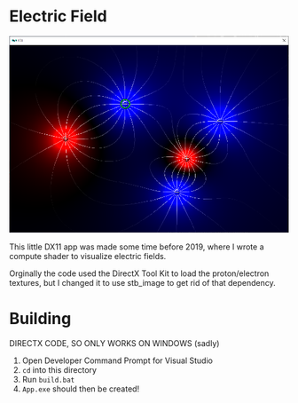# Electric Field
![](screenshot.png)

This little DX11 app was made some time before 2019, where I wrote a compute shader to visualize electric fields.

Orginally the code used the DirectX Tool Kit to load the proton/electron textures, but I changed it to use stb_image to get rid of that dependency.

# Building
DIRECTX CODE, SO ONLY WORKS ON WINDOWS (sadly)

1. Open Developer Command Prompt for Visual Studio
2. `cd` into this directory
3. Run `build.bat`
4. `App.exe` should then be created!